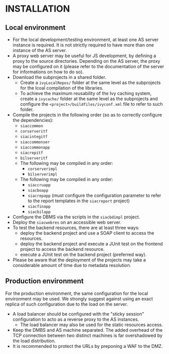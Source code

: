 # INSTALLATION

## Local environment
- For the local development/testing environment, at least one AS server instance is required. It is not strictly required to have more than one instance of the AS server.
- A proxy web server may be useful for JS development, by defining a proxy to the source directories. Depending on the AS server, the proxy may be configured on it (please refer to the documentation of the server for informations on how to do so).
- Download the subprojects in a shared folder.
  - Create a `ivyLocalRepos/` folder at the same level as the subprojects for the lcoal compilation of the libraries.
  - To achieve the maximum reusability of the Ivy caching system, create a `ivycache/` folder at the same level as the subprojects and configure the `<project>/buildfiles/ivyconf.xml` file to refer to such folder.
- Compile the projects in the following order (so as to correctly configure the dependencies):
  - `siaccommon`
  - `corserveritf`
  - `siacintegitf`
  - `siaccommonser`
  - `siaccommonapp`
  - `siacrepitf`
  - `bilserveritf`
  - The following may be compiled in any order:
    - `corserverimpl`
    - `bilserverimpl`
  - The following may be compiled in any order:
    - `siaccruapp`
    - `siacboapp`
    - `siacrepapp` (must configure the configuration parameter to refer to the report templates in the `siacreport` project)
    - `siacfinapp`
    - `siacbilapp`
- Configure the DBMS via the scripts in the `siacbdimpl` project.
- Deploy the `siacwebres` on an accessible web server.
- To test the backend resources, there are at least three ways:
  - deploy the backend project and use a SOAP client to access the resources.
  - deploy the backend project and execute a JUnit test on the frontend project to access the backend resource.
  - execute a JUnit test on the backend project (preferred way).
- Please be aware that the deployment of the projects may take a considerable amount of time due to metadata resolution.

## Production environment
For the production environment, the same configuration for the local environment may be used. We strongly suggest against using an exact replica of such configuration due to the load on the server.

- A load balancer should be configured with the "sticky session" configuration to acto as a reverse proxy to the AS instances.
  - The load balancer may also be used for the static resources access.
- Keep the DMBS and AS machine separated. The added overhead of the TCP connection between two distinct machines is far overshadowed by the load distribution.
- It is recommended to protect the URLs by preponing a WAF to the DMZ.
